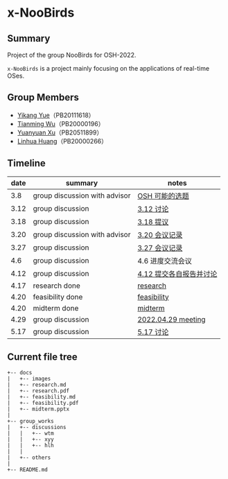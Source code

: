 # x-NooBirds
## Summary
Project of the group NooBirds for OSH-2022.

`x-NooBirds` is a project mainly focusing on the applications of real-time OSes.

## Group Members
- [Yikang Yue](https://github.com/npz7yyk)（PB20111618）
- [Tianming Wu](https://github.com/WuTianming)（PB20000196）
- [Yuanyuan Xu](https://github.com/Wonderful-Me)（PB20511899）
- [Linhua Huang](https://github.com/GeoAlMTBs)（PB20000266）

## Timeline

| date | summary                       | notes                                                        |
| ---- | ----------------------------- | ------------------------------------------------------------ |
| 3.8  | group discussion with advisor | [OSH 可能的选题](./group_works/discussions/wtm/3.8&#32;OSH&#32;可能的选题.md) |
| 3.12 | group discussion              | [3.12 讨论](./group_works/discussions/wtm/3.12&#32;讨论.md)  |
| 3.18 | group discussion              | [3.18 提议](./group_works/discussions/wtm/3.18&#32;提议.md)  |
| 3.20 | group discussion with advisor | [3.20 会议记录](./group_works/discussions/wtm/3.20&#32;会议记录.md) |
| 3.27 | group discussion              | [3.27 会议记录](./group_works/others/division_of_labour.md)  |
| 4.6  | group discussion              | 4.6 进度交流会议                                             |
| 4.12 | group discussion              | [4.12 提交各自报告并讨论](https://github.com/OSH-2022/x-NooBirds/tree/main/group_works/others/research) |
| 4.17 | research done                 | [research](./docs/research.md)                               |
| 4.20 | feasibility done              | [feasibility](./docs/feasibility.md)                         |
| 4.20 | midterm done                  | [midterm](./docs/midterm.pptx)                               |
| 4.29 | group discussion              | [2022.04.29 meeting](./group_works/discussions/hlh/2022.04.29%20meeting.md) |
| 5.17 | group discussion              | [5.17 讨论](./group_works/discussions/wtm/5.17%20讨论.md)    |

## Current file tree
```code
+-- docs
|   +-- images
|   +-- research.md
|   +-- research.pdf
|   +-- feasibility.md
|   +-- feasibility.pdf
|   +-- midterm.pptx
|
+-- group_works
|   +-- discussions
|   |   +-- wtm
|   |   +-- xyy
|   |   +-- hlh
|   |
|   +-- others
|
+-- README.md
```
